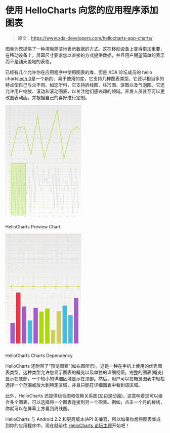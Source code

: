 # 使用 HelloCharts 向您的应用程序添加图表

> 原文：<https://www.xda-developers.com/hellocharts-app-charts/>

图表为您提供了一种清晰简洁地表示数据的方式。这在移动设备上变得更加重要，在移动设备上，屏幕尺寸要求您以直接的方式提供数据，并且用户期望简单的表示而不是铺天盖地的表格。

已经有几个允许你在应用程序中使用图表的库，但是 XDA 论坛成员的 hello charts[lech 0](http://forum.xda-developers.com/member.php?u=4955373)是一个新的、易于使用的库，它支持几种图表类型。它还以相当多的特点使自己与众不同。如您所料，它支持折线图、柱形图、饼图以及气泡图。它还允许用户缩放、滚动和滚动图表，以关注他们感兴趣的领域。开发人员甚至可以更改图表动画，并根据自己的喜好进行定制。

 <picture>![HelloCharts Preview Chart](img/85fc63d105dfa9d682dc013afa3102c6.png)</picture> 

HelloCharts Preview Chart

 <picture>![HelloCharts Charts Dependency](img/55de9e27d3316bff97f09b0fe41f2fa3.png)</picture> 

HelloCharts Charts Dependency

HelloCharts 还附带了“预览图表”(如右图所示)，这是一种在手机上使用的优秀图表类型。这种类型允许您显示图表的概览以及单独的详细视窗。完整的图表(概览)显示在底部，一个较小的详细区域显示在顶部。然后，用户可以在概览图表中轻松选择一个范围或放大到特定区域，并且只能在详细图表中看到该区域。

此外，HelloCharts 还提供组合图和依赖关系图(左边是动画)。这意味着您可以组合多个图表，可以选择将一个图表连接到另一个图表。例如，点击一个月的棒线，你就可以在屏幕上方看到周线图。

HelloCharts 与 Android 2.2 和更高版本(API 8)兼容，所以如果你想将图表集成到你的应用程序中，现在就前往 [HelloCharts 论坛主题](http://forum.xda-developers.com/tools/programming/library-hellocharts-charting-library-t2904456)开始吧！